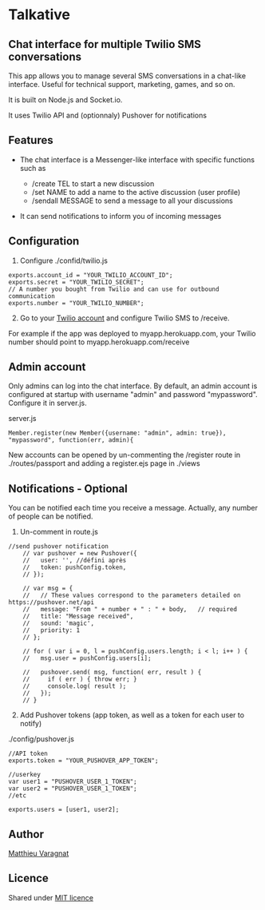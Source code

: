 # Talkative
## Chat interface for multiple Twilio SMS conversations

This app allows you to manage several SMS conversations in a chat-like interface. Useful for technical support, marketing, games, and so on.

It is built on Node.js and Socket.io.

It uses Twilio API and (optionnaly) Pushover for notifications

## Features

* The chat interface is a Messenger-like interface with specific functions such as
    * /create TEL to start a new discussion
    * /set NAME to add a name to the active discussion (user profile)
    * /sendall MESSAGE to send a message to all your discussions

* It can send notifications to inform you of incoming messages

## Configuration

1)  Configure ./confid/twilio.js
```
exports.account_id = "YOUR_TWILIO_ACCOUNT_ID";
exports.secret = "YOUR_TWILIO_SECRET";
// A number you bought from Twilio and can use for outbound communication
exports.number = "YOUR_TWILIO_NUMBER";
```
2) Go to your [Twilio account](https://www.twilio.com/user/account/messaging/phone-numbers) and configure Twilio SMS to /receive.

For example if the app was deployed to myapp.herokuapp.com, your Twilio number should point to myapp.herokuapp.com/receive

## Admin account

Only admins can log into the chat interface. By default, an admin account is configured at startup with username "admin" and password "mypassword". Configure it in server.js.

server.js
```
Member.register(new Member({username: "admin", admin: true}), "mypassword", function(err, admin){
```

New accounts can be opened by un-commenting the /register route in ./routes/passport and adding a register.ejs page in ./views

## Notifications - Optional
You can be notified each time you receive a message. Actually, any number of people can be notified.

1) Un-comment in route.js
```
//send pushover notification
    // var pushover = new Pushover({
    //   user: '', //défini après
    //   token: pushConfig.token,
    // });

    // var msg = {
    //   // These values correspond to the parameters detailed on https://pushover.net/api
    //   message: "From " + number + " : " + body,   // required
    //   title: "Message received",
    //   sound: 'magic',
    //   priority: 1
    // };

    // for ( var i = 0, l = pushConfig.users.length; i < l; i++ ) {
    //   msg.user = pushConfig.users[i];

    //   pushover.send( msg, function( err, result ) {
    //     if ( err ) { throw err; }
    //     console.log( result );
    //   });
    // }
```

2) Add Pushover tokens (app token, as well as a token for each user to notify)

./config/pushover.js
```
//API token
exports.token = "YOUR_PUSHOVER_APP_TOKEN";

//userkey
var user1 = "PUSHOVER_USER_1_TOKEN";
var user2 = "PUSHOVER_USER_1_TOKEN";
//etc

exports.users = [user1, user2];
```

## Author
[Matthieu Varagnat](https://twitter.com/MVaragnat)

## Licence
Shared under [MIT licence](http://choosealicense.com/licenses/mit/)

